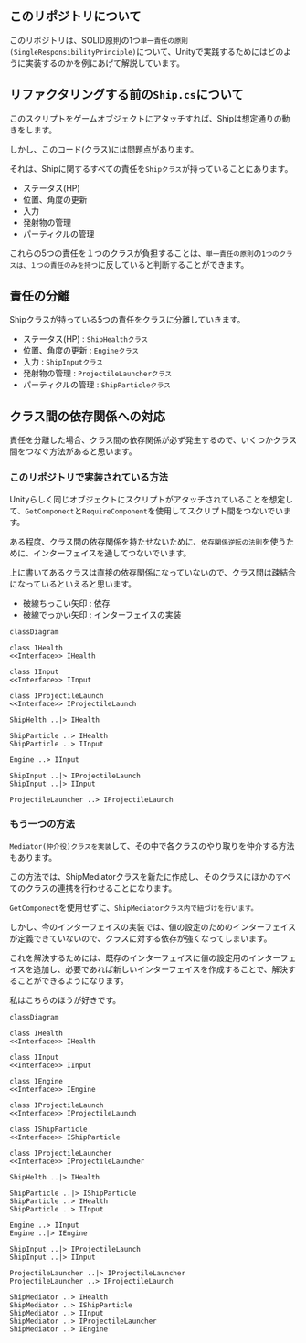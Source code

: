 ## このリポジトリについて

このリポジトリは、SOLID原則の1つ`単一責任の原則(SingleResponsibilityPrinciple)`について、Unityで実践するためにはどのように実装するのかを例にあげて解説しています。

## リファクタリングする前の`Ship.cs`について

このスクリプトをゲームオブジェクトにアタッチすれば、Shipは想定通りの動きをします。

しかし、このコード(クラス)には問題点があります。

それは、Shipに関するすべての責任を`Shipクラス`が持っていることにあります。

- ステータス(HP)
- 位置、角度の更新
- 入力
- 発射物の管理
- パーティクルの管理

これらの5つの責任を１つのクラスが負担することは、`単一責任の原則`の`1つのクラスは、１つの責任のみを持つ`に反していると判断することができます。

## 責任の分離

Shipクラスが持っている5つの責任をクラスに分離していきます。

- ステータス(HP) : `ShipHealthクラス`
- 位置、角度の更新 : `Engineクラス`
- 入力 : `ShipInputクラス`
- 発射物の管理 : `ProjectileLauncherクラス`
- パーティクルの管理 : `ShipParticleクラス`

## クラス間の依存関係への対応

責任を分離した場合、クラス間の依存関係が必ず発生するので、いくつかクラス間をつなぐ方法があると思います。

### このリポジトリで実装されている方法

Unityらしく同じオブジェクトにスクリプトがアタッチされていることを想定して、`GetComponect`と`RequireComponent`を使用してスクリプト間をつないでいます。

ある程度、クラス間の依存関係を持たせないために、`依存関係逆転の法則`を使うために、インターフェイスを通してつないでいます。

上に書いてあるクラスは直接の依存関係になっていないので、クラス間は疎結合になっているといえると思います。

- 破線ちっこい矢印 : 依存
- 破線でっかい矢印 : インターフェイスの実装

```mermaid
classDiagram

class IHealth
<<Interface>> IHealth

class IInput
<<Interface>> IInput

class IProjectileLaunch
<<Interface>> IProjectileLaunch

ShipHelth ..|> IHealth

ShipParticle ..> IHealth
ShipParticle ..> IInput

Engine ..> IInput

ShipInput ..|> IProjectileLaunch
ShipInput ..|> IInput

ProjectileLauncher ..> IProjectileLaunch

```

### もう一つの方法

`Mediator(仲介役)クラスを実装`して、その中で各クラスのやり取りを仲介する方法もあります。

この方法では、ShipMediatorクラスを新たに作成し、そのクラスにほかのすべてのクラスの連携を行わせることになります。

`GetComponect`を使用せずに、`ShipMediatorクラス内で紐づけを行います。`

しかし、今のインターフェイスの実装では、値の設定のためのインターフェイスが定義できていないので、クラスに対する依存が強くなってしまいます。

これを解決するためには、既存のインターフェイスに値の設定用のインターフェイスを追加し、必要であれば新しいインターフェイスを作成することで、解決することができるようになります。

私はこちらのほうが好きです。

```mermaid
classDiagram

class IHealth
<<Interface>> IHealth

class IInput
<<Interface>> IInput

class IEngine
<<Interface>> IEngine

class IProjectileLaunch
<<Interface>> IProjectileLaunch

class IShipParticle
<<Interface>> IShipParticle

class IProjectileLauncher
<<Interface>> IProjectileLauncher

ShipHelth ..|> IHealth

ShipParticle ..|> IShipParticle
ShipParticle ..> IHealth
ShipParticle ..> IInput

Engine ..> IInput
Engine ..|> IEngine

ShipInput ..|> IProjectileLaunch
ShipInput ..|> IInput

ProjectileLauncher ..|> IProjectileLauncher
ProjectileLauncher ..> IProjectileLaunch

ShipMediator ..> IHealth
ShipMediator ..> IShipParticle
ShipMediator ..> IInput
ShipMediator ..> IProjectileLauncher
ShipMediator ..> IEngine
```
